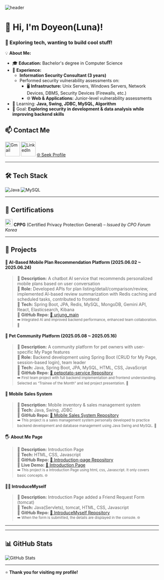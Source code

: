 ![header](https://capsule-render.vercel.app/api?type=Blur&color=auto&height=300&section=header&text=%F0%9F%8C%B1%20New%20to%20Development%2C%20Backed%20by%20Security!%20%F0%9F%94%90&fontSize=30)





<!--
**doyeonLee-Luna/doyeonLee-Luna** is a ✨ _special_ ✨ repository because its `README.md` (this file) appears on your GitHub profile.

Here are some ideas to get you started:

- 🔭 I’m currently working on ...
- 🌱 I’m currently learning ...
- 👯 I’m looking to collaborate on ...
- 🤔 I’m looking for help with ...
- 💬 Ask me about ...
- 📫 How to reach me: ...
- 😄 Pronouns: ...
- ⚡ Fun fact: ...
-->

# 👋 Hi, I'm Doyeon(Luna)!
### 🚀 Exploring tech, wanting to build cool stuff!  

💡 **About Me:**  
- 🎓 **Education:** Bachelor's degree in Computer Science
- 💼 **Experience:**  
  - **Information Security Consultant (3 years)**  
  - Performed security vulnerability assessments on:  
    - 🖥 **Infrastructure:** Unix Servers, Windows Servers, Network Devices, DBMS, Security Devices (Firewalls, etc.)  
    - 🌐 **Web & Applications:** Junior-level vulnerability assessments  
- 🌱 Learning: **Java, Swing, JDBC, MySQL, Algorithm**  
- 🎯 Goal: **Exploring security in development & data analysis while improving backend skills**

## 📫 Contact Me  
[<img width="48" height="48" src="https://img.icons8.com/color/48/gmail-new.png" alt="Gmail"/>](mailto:plumeedd@gmail.com)  [<img width="48" height="48" src="https://img.icons8.com/color/48/linkedin.png" alt="LinkedIn"/>](https://www.linkedin.com/in/doyeon-lee-1647b8341/) [🌐 Seek Profile](https://www.seek.com.au/profile/doyeon-lee-klj3qQglpv)




---

## 🛠 Tech Stack  
![Java](https://img.shields.io/badge/Java-007396?style=flat-square&logo=java&logoColor=white)   ![MySQL](https://img.shields.io/badge/MySQL-4479A1?style=flat-square&logo=mysql&logoColor=white)  

---

## 📜 Certifications  
[<img width="24" height="24" src="https://img.icons8.com/fluency/24/diploma.png" alt="certificate"/>](https://www.cpoforum.or.kr/) **CPPG** (Certified Privacy Protection General) – *Issued by CPO Forum Korea*


---

## 📌 Projects  
#### 📡 AI-Based Mobile Plan Recommendation Platform (2025.06.02 ~ 2025.06.24)  
> 🔹 **Description:** A chatbot AI service that recommends personalized mobile plans based on user conversation  
> 🔹 **Role:** Developed APIs for plan listing/detail/comparison/review, implemented AI-based review summarization with Redis caching and scheduled tasks, contributed to frontend  
> 🔹 **Tech:** Spring Boot, JPA, Redis, MySQL, MongoDB, Gemini API, React, Elasticsearch, Kibana  
> 🔹 **GitHub Repo:** [🔗 urjung_main](https://github.com/ureca-u1moo2)  
<sub>➡️ Integrated AI and improved backend performance, enhanced team collaboration. 🤝</sub>

#### 🐾 Pet Community Platform (2025.05.08 ~ 2025.05.16)  
> 🔹 **Description:** A community platform for pet owners with user-specific My Page features  
> 🔹 **Role:** Backend development using Spring Boot (CRUD for My Page, session-based login), team leader  
> 🔹 **Tech:** Java, Spring Boot, JPA, MySQL, HTML, CSS, JavaScript  
> 🔹 **GitHub Repo:** [🔗 petpotato-service Repository](https://github.com/doyeonLee-Luna/petpotato-service.git)  
<sub>➡️ First team project with full backend implementation and frontend understanding. Selected as “Trainee of the Month” and led project presentation. 🎤</sub>


#### 📱 Mobile Sales System
> 🔹 **Description:** Mobile inventory & sales management system  
> 🔹 **Tech:** Java, Swing, JDBC  
> 🔹 **GitHub Repo:** [🔗 Mobile Sales System Repository](https://github.com/doyeonLee-Luna/Project.git)  
<sub>➡️ This project is a sales management system personally developed to practice backend development and database management using Java Swing and MySQL. 🚀</sub>

#### 🖐 About Me Page
> 🔹 **Description:** Introduction Page  
> 🔹 **Tech:** HTML, CSS, Javascript  
> 🔹 **GitHub Repo:** [🔗 Introduction-page Repository](https://github.com/doyeonLee-Luna/Introduction-page.git)  
> 🔹 **Live Demo:** [🔗 Introduction Page](https://aboutdoyeon.netlify.app/)  
<sub>➡️ This project is a Introduction Page using html, css, Javascript. It only covers basic concepts. 🌐</sub>

#### 👩‍💻 IntroduceMyself
> 🔹 **Description:** Introduction Page added a Friend Request Form (tomcat)  
> 🔹 **Tech:** Java(Servlets), tomcat, HTML, CSS, Javascript  
> 🔹 **GitHub Repo:** [🔗 IntroduceMyself Repository](https://github.com/doyeonLee-Luna/IntroduceMyself.git)   
<sub>➡️ When the form is submitted, the details are displayed in the console. 🌐</sub>
---
---

## 📊 GitHub Stats  
<picture>
  <source media="(prefers-color-scheme: dark)" srcset="https://github-readme-stats.vercel.app/api?username=doyeonLee-Luna&show_icons=true&theme=dark">
  <source media="(prefers-color-scheme: light)" srcset="https://github-readme-stats.vercel.app/api?username=doyeonLee-Luna&show_icons=true&theme=light">
  <img alt="GitHub Stats" src="https://github-readme-stats.vercel.app/api?username=doyeonLee-Luna&show_icons=true&theme=light">
</picture>



---
⭐ **Thank you for visiting my profile!**

